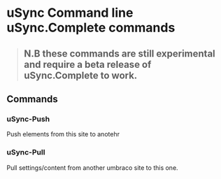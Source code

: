 # uSync Command line uSync.Complete commands

> ## N.B these commands are still experimental and require a beta release of uSync.Complete to work.

## Commands

### uSync-Push 
Push elements from this site to anotehr 

### uSync-Pull
Pull settings/content from another umbraco site to this one.
